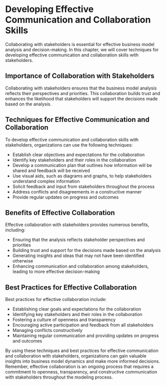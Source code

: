 # Developing Effective Communication and Collaboration Skills

Collaborating with stakeholders is essential for effective business model analysis and decision-making. In this chapter, we will cover techniques for developing effective communication and collaboration skills with stakeholders.

Importance of Collaboration with Stakeholders
---------------------------------------------

Collaborating with stakeholders ensures that the business model analysis reflects their perspectives and priorities. This collaboration builds trust and enhances the likelihood that stakeholders will support the decisions made based on the analysis.

Techniques for Effective Communication and Collaboration
--------------------------------------------------------

To develop effective communication and collaboration skills with stakeholders, organizations can use the following techniques:

* Establish clear objectives and expectations for the collaboration
* Identify key stakeholders and their roles in the collaboration
* Develop a communication plan that outlines how information will be shared and feedback will be received
* Use visual aids, such as diagrams and graphs, to help stakeholders understand complex information
* Solicit feedback and input from stakeholders throughout the process
* Address conflicts and disagreements in a constructive manner
* Provide regular updates on progress and outcomes

Benefits of Effective Collaboration
-----------------------------------

Effective collaboration with stakeholders provides numerous benefits, including:

* Ensuring that the analysis reflects stakeholder perspectives and priorities
* Building trust and support for the decisions made based on the analysis
* Generating insights and ideas that may not have been identified otherwise
* Enhancing communication and collaboration among stakeholders, leading to more effective decision-making

Best Practices for Effective Collaboration
------------------------------------------

Best practices for effective collaboration include:

* Establishing clear goals and expectations for the collaboration
* Identifying key stakeholders and their roles in the collaboration
* Fostering a culture of openness and transparency
* Encouraging active participation and feedback from all stakeholders
* Managing conflicts constructively
* Maintaining regular communication and providing updates on progress and outcomes

By using these techniques and best practices for effective communication and collaboration with stakeholders, organizations can gain valuable insights into business model dynamics and make more informed decisions. Remember, effective collaboration is an ongoing process that requires a commitment to openness, transparency, and constructive communication with stakeholders throughout the modeling process.
